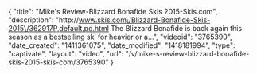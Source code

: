 {
    "title": "Mike's Review-Blizzard Bonafide Skis 2015-Skis.com",
    "description": "http:\/\/www.skis.com\/Blizzard-Bonafide-Skis-2015\/362917P,default,pd.html The Blizzard Bonafide is back again this season as a bestselling ski for heavier or a...",
    "videoid": "3765390",
    "date_created": "1411361075",
    "date_modified": "1418181994",
    "type": "captivate",
    "layout": "video",
    "url": "\/v\/mike-s-review-blizzard-bonafide-skis-2015-skis-com\/3765390"
}